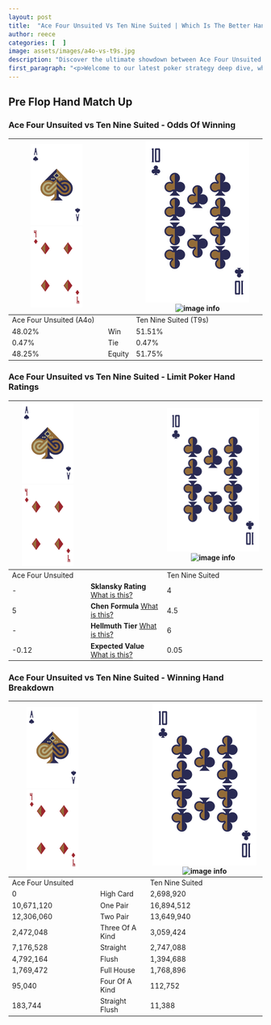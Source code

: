 ```yaml
---
layout: post
title:  "Ace Four Unsuited Vs Ten Nine Suited | Which Is The Better Hand In Poker? A Complete Guide"
author: reece
categories: [  ]
image: assets/images/a4o-vs-t9s.jpg
description: "Discover the ultimate showdown between Ace Four Unsuited and Ten Nine Suited in poker! Uncover the odds, strategies, and scenarios where one hand triumphs over the other. Get ready to up your poker game with this thrilling analysis."
first_paragraph: "<p>Welcome to our latest poker strategy deep dive, where we're pitting two distinct hands against each other in a high-stakes showdown: Ace Four Unsuited vs Ten Nine Suited.</p><p>In the dynamic world of poker, every decision counts, and knowing which hand holds the upper hand is key to your success at the table.</p><p>In this article, we'll dissect these two hands, explore the scenarios where one dominates the other, and equip you with the knowledge to make strategic choices that can tip the odds in your favor.</p><p>Get ready to unravel the intriguing dynamics of these poker hands and elevate your game to new heights.</p>"
---
```




[comment]: # (sp0)

## Pre Flop Hand Match Up

<div class="table hand-ratings" markdown="1"> 



### Ace Four Unsuited vs Ten Nine Suited - Odds Of Winning


    
| ![image info](assets/images/hand1/A.png) ![image info](assets/images/hand1/4o.png) |  | ![image info](assets/images/hand2/T.png) ![image info](assets/images/hand2/9s.png) |
| -------- | -------- | -------- |
| Ace Four Unsuited (A4o) |  | Ten Nine Suited (T9s) |
| 48.02% | Win | 51.51% |
| 0.47% | Tie | 0.47% |
| 48.25% | Equity | 51.75% |




[comment]: # (sp1)



### Ace Four Unsuited vs Ten Nine Suited - Limit Poker Hand Ratings


    
| ![image info](assets/images/hand1/A.png) ![image info](assets/images/hand1/4o.png) |  | ![image info](assets/images/hand2/T.png) ![image info](assets/images/hand2/9s.png) |
| -------- | -------- | -------- |
| Ace Four Unsuited |  | Ten Nine Suited |
| - | **Sklansky Rating** [What is this?](/sklansky-rating-explained) | 4 |
| 5 | **Chen Formula** [What is this?](/chen-formula-explained) | 4.5 |
| - | **Hellmuth Tier** [What is this?](/Hellmuth-tier-explained) | 6 |
| -0.12 | **Expected Value** [What is this?](/expected-value-explained) | 0.05 |




[comment]: # (sp2)



### Ace Four Unsuited vs Ten Nine Suited - Winning Hand Breakdown


    
| ![image info](assets/images/hand1/A.png) ![image info](assets/images/hand1/4o.png) |  | ![image info](assets/images/hand2/T.png) ![image info](assets/images/hand2/9s.png) |
| -------- | -------- | -------- |
| Ace Four Unsuited |  | Ten Nine Suited |
| 0 | High Card | 2,698,920 |
| 10,671,120 | One Pair | 16,894,512 |
| 12,306,060 | Two Pair | 13,649,940 |
| 2,472,048 | Three Of A Kind | 3,059,424 |
| 7,176,528 | Straight | 2,747,088 |
| 4,792,164 | Flush | 1,394,688 |
| 1,769,472 | Full House | 1,768,896 |
| 95,040 | Four Of A Kind | 112,752 |
| 183,744 | Straight Flush | 11,388 |




[comment]: # (sp3)



</div>

[comment]: # (sp4)



[comment]: # (sp5)

